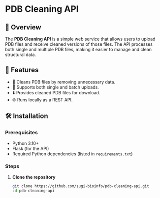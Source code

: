 # PDB Cleaning API

## 📌 Overview
The **PDB Cleaning API** is a simple web service that allows users to upload PDB files and receive cleaned versions of those files. The API processes both single and multiple PDB files, making it easier to manage and clean structural data.

## 🚀 Features
- 🧹 Cleans PDB files by removing unnecessary data.
- 📂 Supports both single and batch uploads.
- ⬇️ Provides cleaned PDB files for download.
- 🌐 Runs locally as a REST API.

## 🛠️ Installation
### Prerequisites
- Python 3.10+
- Flask (for the API)
- Required Python dependencies (listed in `requirements.txt`)

### Steps
1. **Clone the repository**  
   ```bash
   git clone https://github.com/sugi-bioinfo/pdb-cleaning-api.git
   cd pdb-cleaning-api
